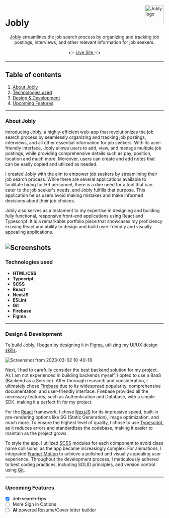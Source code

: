 <a  href="https://jobly-henna.vercel.app/">
<img  src="https://user-images.githubusercontent.com/67468836/222377814-0d3c41d5-90bb-4d9f-9c41-0621e25e28e0.png"  alt="Jobly logo"  title="Jobly"  align="right"  height="60"  />
</a>

# Jobly

<p align="center"><a href="https://jobly-henna.vercel.app/">Jobly</a> streamlines the job search process by organizing and tracking job postings, interviews, and other relevant information for job seekers.</p>

<p align="center">&#128073 <a href="https://jobly-henna.vercel.app/">Live Site </a>&#128072</p>

---

## Table of contents

1. [About Jobly](#about-jobly)
2. [Technologies used](#technologies-used)
3. [Design & Development](#design--development)
4. [Upcoming Features](#upcoming-features)

---

### About Jobly

Introducing Jobly, a highly-efficient web-app that revolutionizes the job search process by seamlessly organizing and tracking job postings, interviews, and all other essential information for job seekers. With its user-friendly interface, Jobly allows users to add, view, and manage multiple job postings, while providing comprehensive details such as pay, position, location and much more. Moreover, users can create and add notes that can be easily copied and utilized as needed.

I created Jobly with the aim to empower job seekers by streamlining their job search process. While there are several applications available to facilitate hiring for HR personnel, there is a dire need for a tool that can cater to the job seeker's needs, and Jobly fulfills that purpose. This application helps users avoid making mistakes and make informed decisions about their job choices.

Jobly also serves as a testament to my expertise in designing and building fully functional, responsive front-end applications using React and Typescript. It is a remarkable portfolio piece that showcases my proficiency in using React and ability to design and build user-friendly and visually appealing applications.

## ![Screenshots](https://user-images.githubusercontent.com/67468836/222380633-94b061ab-b47d-43b4-9e14-d2d93c4b7f82.png)

### Technologies used

- **HTML/CSS**
- **Typecript**
- **SCSS**
- **React**
- **NextJS**
- **ESLint**
- **Git**
- **Firebase**
- **Figma**

---

### Design & Development

To build Jobly, I began by designing it in [Figma](https://www.figma.com/file/2mOdou4dPImG5xje64agpX/Jobly?node-id=122%3A10&t=TOylIPuOIxNwRVC3-1), utilizing my UI/UX design [skills](https://www.coursera.org/account/accomplishments/professional-cert/DZUJWASR2WSS?utm_campaign=sharing_cta&utm_content=cert_image&utm_medium=certificate&utm_product=prof&utm_source=link).

![Screenshot from 2023-03-02 10-40-18](https://user-images.githubusercontent.com/67468836/222390882-7ea0a359-0245-4044-8d7f-fbe18d1e60a4.png)

Next, I had to carefully consider the best backend solution for my project. As I am not experienced in building backends myself, I opted to use a BaaS (Backend as a Service). After thorough research and consideration, I ultimately chose [Firebase](https://firebase.google.com/) due to its widespread popularity, comprehensive documentation, and user-friendly interface. Firebase provided all the necessary features, such as Authentication and Database, with a simple SDK, making it a perfect fit for my project.

For the [React](https://reactjs.org/) framework, I chose [NextJS](https://nextjs.org/) for its impressive speed, built-in pre-rendering options like SG (Static Generation), image optimization, and much more. To ensure the highest level of quality, I chose to use [Typescript](https://www.typescriptlang.org/), as it reduces errors and standardizes the codebase, making it easier to maintain as the project grows.

To style the app, I utilized [SCSS](https://sass-lang.com/) modules for each component to avoid class name collisions, as the app became increasingly complex. For animations, I integrated [Framer Motion](https://www.framer.com/motion/) to achieve a polished and visually appealing user experience. Throughout the development process, I meticulously adhered to best coding practices, including SOLID principles, and version control using [Git](https://git-scm.com/).

---

### Upcoming Features
- [x] ~~Job search Tips~~
- [ ] More Sign in Options
- [ ] **AI** powered Resume/Cover letter builder
